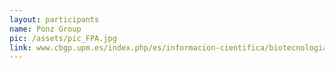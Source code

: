 ```yaml
---
layout: participants
name: Ponz Group
pic: /assets/pic_FPA.jpg
link: www.cbgp.upm.es/index.php/es/informacion-cientifica/biotecnologia-y-bioinformatica-bb/plant-virusbio
---
```

